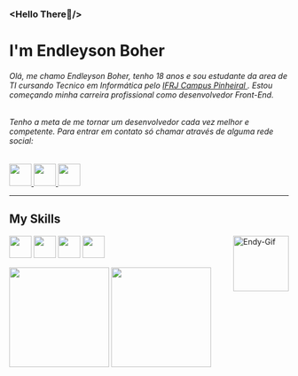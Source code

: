 ### <Hello There👾/>

# I'm Endleyson Boher

###### Olá, me chamo Endleyson Boher, tenho 18 anos e sou estudante da area de TI cursando Tecnico em Informática pelo <a href="https://portal.ifrj.edu.br/pinheiral"> IFRJ Campus Pinheiral </a>. Estou começando minha carreira profissional como desenvolvedor Front-End.

###### Tenho a meta de me tornar um desenvolvedor cada vez melhor e competente. Para entrar em contato só chamar através de alguma rede social:


<a href="https://www.instagram.com/endleyson_boher/" target="_blank"> 
    <img aling="center" src="https://image.flaticon.com/icons/png/512/1384/1384063.png" width="40" style="max-width:100%" >
</a>

<a href="https://api.whatsapp.com/send?phone=5524992817903&text=Ol%C3%A1%2C%20eu%20vim%20atrav%C3%A9s%20do%20seu%20GitHub."  target="_blank"> 
    <img src="https://image.flaticon.com/icons/png/512/2111/2111728.png" width="40" style="max-width:100%" >
</a>

<a href="https://www.youtube.com/watch?v=a74Dn5TPPRk"  target="_blank"> 
    <img src="https://cdn-icons-png.flaticon.com/512/174/174883.png" width="40" style="max-width:100%" >
</a>




------- 
## My Skills

<img aling="center" src="https://cdn.jsdelivr.net/gh/devicons/devicon/icons/css3/css3-original.svg" width="40" style="max-width:100%"> <img aling="center" src="https://cdn.jsdelivr.net/gh/devicons/devicon/icons/html5/html5-original.svg" width="40" style="max-width:100%">
<img aling="center" src="https://cdn.jsdelivr.net/gh/devicons/devicon/icons/javascript/javascript-original.svg" width="40" style="max-width:100%">
<img src="https://cdn.jsdelivr.net/gh/devicons/devicon/icons/c/c-plain.svg" width="40" style="max-width:100%"/>
<img align="right" alt="Endy-Gif" src="https://cdn.discordapp.com/attachments/814329883114602536/883496281908084766/Webp.net-gifmaker.gif" width="100" style="max-width:100%">



<img height="180em" src="https://github-readme-stats.vercel.app/api/top-langs/?username=endleyson-boher&layout=compact&langs_count=7&theme=dracula"/>
<img height="180em" src="https://github-readme-stats.vercel.app/api?username=endleyson-boher&show_icons=true&theme=dracula&include_all_commits=true&count_private=true"/>
 





<!--
**Endleyson-Boher/Endleyson-Boher** is a ✨ _special_ ✨ repository because its `README.md` (this file) appears on your GitHub profile.

Here are some ideas to get you started:

- 🔭 I’m currently working on ...
- 🌱 I’m currently learning ...
- 👯 I’m looking to collaborate on ...
- 🤔 I’m looking for help with ...
- 💬 Ask me about ...
- 📫 How to reach me: ...
- 😄 Pronouns: ...
- ⚡ Fun fact: ...
-->
